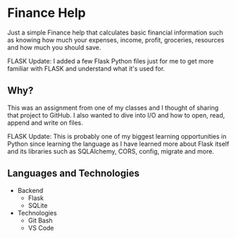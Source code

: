 # Finance Help
Just a simple Finance help that calculates basic financial information such as knowing how much your expenses, income, profit, groceries, resources and how much you should save.

FLASK Update: I added a few Flask Python files just for me to get more familiar with FLASK and understand what it's used for. 

## Why?
This was an assignment from one of my classes and I thought of sharing that project to GitHub. I also wanted to dive into I/O and how to open, read, append and write on files.

FLASK Update: This is probably one of my biggest learning opportunities in Python since learning the language as I have learned more about Flask itself and its libraries such as SQLAlchemy, CORS, config, migrate and more.

## Languages and Technologies
- Backend
  - Flask
  - SQLite
- Technologies
  - Git Bash
  - VS Code

<!--
Note: If you are wondering what I got for this assignment, it's 100%. I love Python.
--!>
